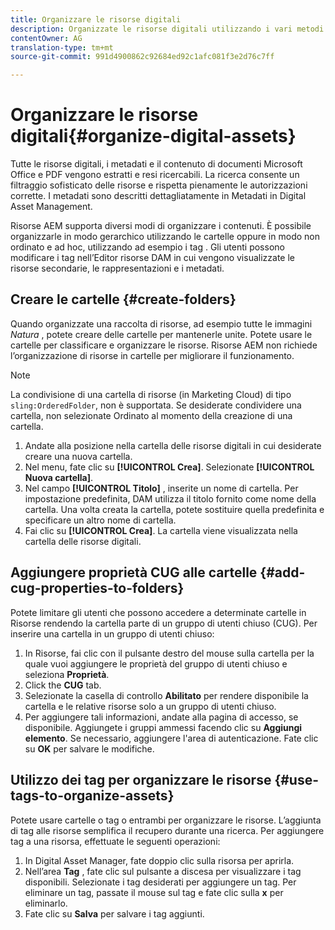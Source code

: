 ```yaml
---
title: Organizzare le risorse digitali
description: Organizzate le risorse digitali utilizzando i vari metodi disponibili in Risorse Adobe Experience Manager.
contentOwner: AG
translation-type: tm+mt
source-git-commit: 991d4900862c92684ed92c1afc081f3e2d76c7ff

---
```



# Organizzare le risorse digitali{#organize-digital-assets}

Tutte le risorse digitali, i metadati e il contenuto di documenti Microsoft Office e PDF vengono estratti e resi ricercabili. La ricerca consente un filtraggio sofisticato delle risorse e rispetta pienamente le autorizzazioni corrette. I metadati sono descritti dettagliatamente in Metadati in Digital Asset Management.

Risorse AEM supporta diversi modi di organizzare i contenuti. È possibile organizzarle in modo gerarchico utilizzando le cartelle oppure in modo non ordinato e ad hoc, utilizzando ad esempio i tag . Gli utenti possono modificare i tag nell’Editor risorse DAM in cui vengono visualizzate le risorse secondarie, le rappresentazioni e i metadati.

## Creare le cartelle {#create-folders}

Quando organizzate una raccolta di risorse, ad esempio tutte le immagini *Natura* , potete creare delle cartelle per mantenerle unite. Potete usare le cartelle per classificare e organizzare le risorse. Risorse AEM non richiede l’organizzazione di risorse in cartelle per migliorare il funzionamento.

>[!NOTE]
>
>La condivisione di una cartella di risorse (in Marketing Cloud) di tipo `sling:OrderedFolder`, non è supportata. Se desiderate condividere una cartella, non selezionate Ordinato al momento della creazione di una cartella.

1. Andate alla posizione nella cartella delle risorse digitali in cui desiderate creare una nuova cartella.
1. Nel menu, fate clic su **[!UICONTROL Crea]**. Selezionate **[!UICONTROL Nuova cartella]**.
1. Nel campo **[!UICONTROL Titolo]** , inserite un nome di cartella. Per impostazione predefinita, DAM utilizza il titolo fornito come nome della cartella. Una volta creata la cartella, potete sostituire quella predefinita e specificare un altro nome di cartella.
1. Fai clic su **[!UICONTROL Crea]**. La cartella viene visualizzata nella cartella delle risorse digitali.

## Aggiungere proprietà CUG alle cartelle {#add-cug-properties-to-folders}

Potete limitare gli utenti che possono accedere a determinate cartelle in Risorse rendendo la cartella parte di un gruppo di utenti chiuso (CUG). Per inserire una cartella in un gruppo di utenti chiuso:

1. In Risorse, fai clic con il pulsante destro del mouse sulla cartella per la quale vuoi aggiungere le proprietà del gruppo di utenti chiuso e seleziona **Proprietà**.
1. Click the **CUG** tab.
1. Selezionate la casella di controllo **Abilitato** per rendere disponibile la cartella e le relative risorse solo a un gruppo di utenti chiuso.
1. Per aggiungere tali informazioni, andate alla pagina di accesso, se disponibile. Aggiungete i gruppi ammessi facendo clic su **Aggiungi elemento**. Se necessario, aggiungere l&#39;area di autenticazione. Fate clic su **OK** per salvare le modifiche.

## Utilizzo dei tag per organizzare le risorse {#use-tags-to-organize-assets}

Potete usare cartelle o tag o entrambi per organizzare le risorse. L’aggiunta di tag alle risorse semplifica il recupero durante una ricerca. Per aggiungere tag a una risorsa, effettuate le seguenti operazioni:

1. In Digital Asset Manager, fate doppio clic sulla risorsa per aprirla.
1. Nell’area **Tag** , fate clic sul pulsante a discesa per visualizzare i tag disponibili. Selezionate i tag desiderati per aggiungere un tag. Per eliminare un tag, passate il mouse sul tag e fate clic sulla **x** per eliminarlo.
1. Fate clic su **Salva** per salvare i tag aggiunti.
